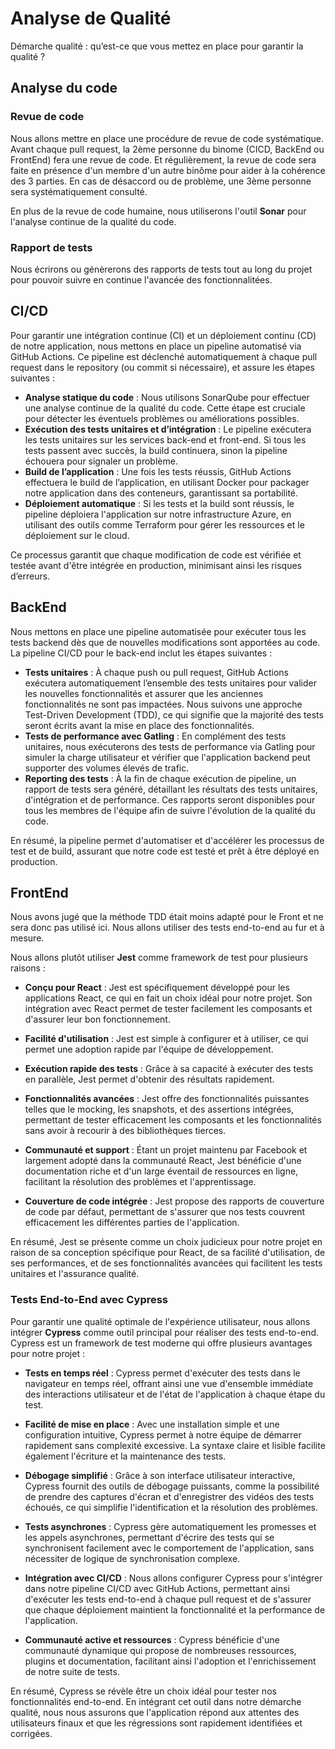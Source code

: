 # Analyse de Qualité
Démarche qualité : qu’est-ce que vous mettez en place pour garantir la qualité ?

## Analyse du code
### Revue de code
Nous allons mettre en place une procédure de revue de code systématique. Avant chaque pull request, la 2ème personne du binome (CICD, BackEnd ou FrontEnd) fera une revue de code. Et régulièrement, la revue de code sera faite en présence d'un membre d'un autre binôme pour aider à la cohérence des 3 parties. En cas de désaccord ou de problème, une 3ème personne sera systématiquement consulté.

En plus de la revue de code humaine, nous utiliserons l'outil **Sonar** pour l'analyse continue de la qualité du code.

### Rapport de tests

Nous écrirons ou génèrerons des rapports de tests tout au long du projet pour pouvoir suivre en continue l'avancée des fonctionnalitées.

## CI/CD

Pour garantir une intégration continue (CI) et un déploiement continu (CD) de notre application, nous mettons en place un pipeline automatisé via GitHub Actions. Ce pipeline est déclenché automatiquement à chaque pull request dans le repository (ou commit si nécessaire), et assure les étapes suivantes :

- **Analyse statique du code** : Nous utilisons SonarQube pour effectuer une analyse continue de la qualité du code. Cette étape est cruciale pour détecter les éventuels problèmes ou améliorations possibles.
- **Exécution des tests unitaires et d’intégration** : Le pipeline exécutera les tests unitaires sur les services back-end et front-end. Si tous les tests passent avec succès, la build continuera, sinon la pipeline échouera pour signaler un problème.
- **Build de l’application** : Une fois les tests réussis, GitHub Actions effectuera le build de l’application, en utilisant Docker pour packager notre application dans des conteneurs, garantissant sa portabilité.
- **Déploiement automatique** : Si les tests et la build sont réussis, le pipeline déploiera l'application sur notre infrastructure Azure, en utilisant des outils comme Terraform pour gérer les ressources et le déploiement sur le cloud.

Ce processus garantit que chaque modification de code est vérifiée et testée avant d'être intégrée en production, minimisant ainsi les risques d’erreurs.

## BackEnd
Nous mettons en place une pipeline automatisée pour exécuter tous les tests backend dès que de nouvelles modifications sont apportées au code. La pipeline CI/CD pour le back-end inclut les étapes suivantes :

- **Tests unitaires** : À chaque push ou pull request, GitHub Actions exécutera automatiquement l’ensemble des tests unitaires pour valider les nouvelles fonctionnalités et assurer que les anciennes fonctionnalités ne sont pas impactées. Nous suivons une approche Test-Driven Development (TDD), ce qui signifie que la majorité des tests seront écrits avant la mise en place des fonctionnalités.
- **Tests de performance avec Gatling** : En complément des tests unitaires, nous exécuterons des tests de performance via Gatling pour simuler la charge utilisateur et vérifier que l'application backend peut supporter des volumes élevés de trafic.
- **Reporting des tests** : À la fin de chaque exécution de pipeline, un rapport de tests sera généré, détaillant les résultats des tests unitaires, d'intégration et de performance. Ces rapports seront disponibles pour tous les membres de l'équipe afin de suivre l'évolution de la qualité du code.

En résumé, la pipeline permet d'automatiser et d'accélérer les processus de test et de build, assurant que notre code est testé et prêt à être déployé en production.

## FrontEnd

Nous avons jugé que la méthode TDD était moins adapté pour le Front et ne sera donc pas utilisé ici. Nous allons utiliser des tests end-to-end au fur et à mesure.

Nous allons plutôt utiliser **Jest** comme framework de test pour plusieurs raisons :

- **Conçu pour React** : Jest est spécifiquement développé pour les applications React, ce qui en fait un choix idéal pour notre projet. Son intégration avec React permet de tester facilement les composants et d'assurer leur bon fonctionnement.

- **Facilité d'utilisation** : Jest est simple à configurer et à utiliser, ce qui permet une adoption rapide par l'équipe de développement.

- **Exécution rapide des tests** : Grâce à sa capacité à exécuter des tests en parallèle, Jest permet d'obtenir des résultats rapidement.

- **Fonctionnalités avancées** : Jest offre des fonctionnalités puissantes telles que le mocking, les snapshots, et des assertions intégrées, permettant de tester efficacement les composants et les fonctionnalités sans avoir à recourir à des bibliothèques tierces.

- **Communauté et support** : Étant un projet maintenu par Facebook et largement adopté dans la communauté React, Jest bénéficie d'une documentation riche et d'un large éventail de ressources en ligne, facilitant la résolution des problèmes et l'apprentissage.

- **Couverture de code intégrée** : Jest propose des rapports de couverture de code par défaut, permettant de s'assurer que nos tests couvrent efficacement les différentes parties de l'application.

En résumé, Jest se présente comme un choix judicieux pour notre projet en raison de sa conception spécifique pour React, de sa facilité d'utilisation, de ses performances, et de ses fonctionnalités avancées qui facilitent les tests unitaires et l'assurance qualité.



### Tests End-to-End avec Cypress

Pour garantir une qualité optimale de l'expérience utilisateur, nous allons intégrer **Cypress** comme outil principal pour réaliser des tests end-to-end. Cypress est un framework de test moderne qui offre plusieurs avantages pour notre projet :

- **Tests en temps réel** : Cypress permet d'exécuter des tests dans le navigateur en temps réel, offrant ainsi une vue d'ensemble immédiate des interactions utilisateur et de l'état de l'application à chaque étape du test.

- **Facilité de mise en place** : Avec une installation simple et une configuration intuitive, Cypress permet à notre équipe de démarrer rapidement sans complexité excessive. La syntaxe claire et lisible facilite également l'écriture et la maintenance des tests.

- **Débogage simplifié** : Grâce à son interface utilisateur interactive, Cypress fournit des outils de débogage puissants, comme la possibilité de prendre des captures d'écran et d'enregistrer des vidéos des tests échoués, ce qui simplifie l'identification et la résolution des problèmes.

- **Tests asynchrones** : Cypress gère automatiquement les promesses et les appels asynchrones, permettant d'écrire des tests qui se synchronisent facilement avec le comportement de l'application, sans nécessiter de logique de synchronisation complexe.

- **Intégration avec CI/CD** : Nous allons configurer Cypress pour s'intégrer dans notre pipeline CI/CD avec GitHub Actions, permettant ainsi d'exécuter les tests end-to-end à chaque pull request et de s'assurer que chaque déploiement maintient la fonctionnalité et la performance de l'application.

- **Communauté active et ressources** : Cypress bénéficie d'une communauté dynamique qui propose de nombreuses ressources, plugins et documentation, facilitant ainsi l'adoption et l'enrichissement de notre suite de tests.

En résumé, Cypress se révèle être un choix idéal pour tester nos fonctionnalités end-to-end. En intégrant cet outil dans notre démarche qualité, nous nous assurons que l'application répond aux attentes des utilisateurs finaux et que les régressions sont rapidement identifiées et corrigées.
